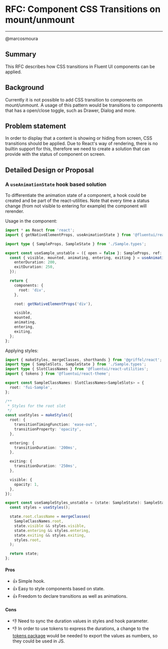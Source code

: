# RFC: Component CSS Transitions on mount/unmount

<!--
An RFC can be anything. A question, a suggestion, a plan. The purpose of this template is to give some structure to help folks write successful RFCs. However, don't feel constrained by this template; use your best judgement.

Tips for writing a successful RFC:

- Simple plain words that make your point, fancy words obfuscate
- Try to stay concise, but don't gloss over important details
- Try to write a neutral problem statement, not one that motivates your desired solution
- Remember, "Writing is thinking". It's natural to realize new ideas while writing your proposal
-->

---

@marcosmoura

## Summary

This RFC describes how CSS transitions in Fluent UI components can be applied.

## Background

Currently it is not possible to add CSS transition to components on mount/unmount. A usage of this pattern would be transitions to components that has a open/close toggle, such as Drawer, Dialog and more.

## Problem statement

In order to display that a content is showing or hiding from screen, CSS transitions should be applied. Due to React's way of rendering, there is no builtin support for this, therefore we need to create a solution that can provide with the status of component on screen.

## Detailed Design or Proposal

### A `useAnimationState` hook based solution

To differentiate the animation state of a component, a hook could be created and be part of the react-utilities. Note that every time a status change (from not visible to entering for example) the component will rerender.

Usage in the component:

```ts
import * as React from 'react';
import { getNativeElementProps, useAnimationState } from '@fluentui/react-utilities';

import type { SampleProps, SampleState } from './Sample.types';

export const useSample_unstable = ({ open = false }: SampleProps, ref: React.Ref<HTMLElement>): SampleState => {
  const { visible, mounted, animating, entering, exiting } = useAnimationState(open, {
    enterDuration: 200,
    exitDuration: 250,
  });

  return {
    components: {
      root: 'div',
    },

    root: getNativeElementProps('div'),

    visible,
    mounted,
    animating,
    entering,
    exiting,
  };
};
```

Applying styles:

```ts
import { makeStyles, mergeClasses, shorthands } from '@griffel/react';
import type { SampleSlots, SampleState } from './Sample.types';
import type { SlotClassNames } from '@fluentui/react-utilities';
import { tokens } from '@fluentui/react-theme';

export const SampleClassNames: SlotClassNames<SampleSlots> = {
  root: 'fui-Sample',
};

/**
 * Styles for the root slot
 */
const useStyles = makeStyles({
  root: {
    transitionTimingFunction: 'ease-out',
    transitionProperty: 'opacity',
  },

  entering: {
    transitionDuration: '200ms',
  },

  exiting: {
    transitionDuration: '250ms',
  },

  visible: {
    opacity: 1,
  },
});

export const useSampleStyles_unstable = (state: SampleState): SampleState => {
  const styles = useStyles();

  state.root.className = mergeClasses(
    SampleClassNames.root,
    state.visible && styles.visible,
    state.entering && styles.entering,
    state.exiting && styles.exiting,
    styles.root,
  );

  return state;
};
```

#### Pros

- 👍 Simple hook.
- 👍 Easy to style components based on state.
- 👍 Freedom to declare transitions as well as animations.

#### Cons

- 👎 Need to sync the duration values in styles and hook parameter.
- 👎 In order to use tokens to express the durations, a change to the [tokens package](https://github.com/microsoft/fluentui/blob/master/packages/tokens/src/global/durations.ts) would be needed to export the values as numbers, so they could be used in JS.
